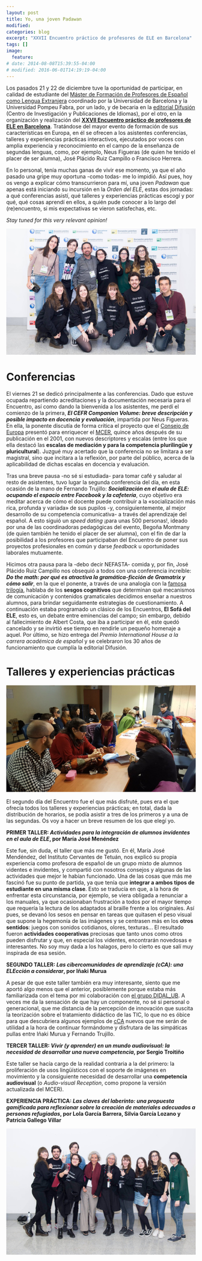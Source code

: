 ```yaml
---
layout: post
title: Yo, una joven Padawan
modified:
categories: blog
excerpt: "XXVII Encuentro práctico de profesores de ELE en Barcelona"
tags: []
image:
  feature:
# date: 2014-08-08T15:39:55-04:00
# modified: 2016-06-01T14:19:19-04:00
---
```


Los pasados 21 y 22 de diciembre tuve la oportunidad de participar, en calidad de estudiante del <a href=" https://www.ub.edu/portal/web/educacion/masteres-universitarios/-/ensenyament/detallEnsenyament/1060507" target="_blank">Máster de Formación de Profesores de Español como Lengua Extranjera</a> coordinado por la Universidad de Barcelona y la Universidad Pompeu Fabra, por un lado, y de becaria en la <a href="https://www.difusion.com" target="_blank">editorial Difusión</a> (Centro de Investigación y Publicaciones de Idiomas), por el otro, en la organización y realización del <a href="https://www.encuentro-practico.com" target="_blank">**XXVII Encuentro práctico de profesores de ELE en Barcelona**</a>. Tratándose del mayor evento de formación de sus características en Europa, en él se ofrecen a los asistentes conferencias, talleres y experiencias prácticas interactivos, ejecutados por voces con amplia experiencia y reconocimiento en el campo de la enseñanza de segundas lenguas, como, por ejemplo, Neus Figueras (de quien he tenido el placer de ser alumna), José Plácido Ruiz Campillo o Francisco Herrera.

En lo personal, tenía muchas ganas de vivir ese momento, ya que el año pasado una gripe muy oportuna -como todas- me lo impidió. Así pues, hoy os vengo a explicar cómo transcurrieron para mí, una joven _Padawan_ que apenas está iniciando su incursión en la _Orden del ELE_, estas dos jornadas: a qué conferencias asistí, qué talleres y experiencias prácticas escogí y por qué, qué cosas aprendí en ellos, a quién pude conocer a lo largo del (re)encuentro, si mis expectativas se vieron satisfechas, etc.

_Stay tuned for this very relevant opinion!_

![Primera foto grupal](/images/49762984_2075649652458469_5946944892092547072_o.jpg)

# Conferencias

El viernes 21 se dedicó principalmente a las conferencias. Dado que estuve ocupada repartiendo acreditaciones y la documentación necesaria para el Encuentro, así como dando la bienvenida a los asistentes, me perdí el comienzo de la primera, **_El CEFR Companion Volume: breve descripción y posible impacto en docencia y evaluación_**, impartida por Neus Figueras. En ella, la ponente discutía de forma crítica el proyecto que el <a href="https://es.wikipedia.org/wiki/Consejo_de_Europa" target="_blank">Consejo de Europa</a> presentó para enriquecer el <a href="https://es.wikipedia.org/wiki/Marco_Común_Europeo_de_Referencia_para_las_lenguas" target="_blank">MCER</a>, quince años después de su publicación en el 2001, con nuevos descriptores y escalas (entre los que ella destacó las **escalas de mediación y para la competencia plurilingüe y pluricultural**). Juzgué muy acertado que la conferencia no se limitara a ser magistral, sino que incitara a la reflexión, por parte del público, acerca de la aplicabilidad de dichas escalas en docencia y evaluación.

Tras una breve pausa -no sé si estudiada- para tomar café y saludar al resto de asistentes, tuvo lugar la segunda conferencia del día, en esta ocasión de la mano de Fernando Trujillo: **_Socialización en el aula de ELE: ocupando el espacio entre Facebook y la cafetería_**, cuyo objetivo era meditar acerca de cómo el docente puede contribuir a la «socialización más rica, profunda y variada» de sus pupilos -y, consiguientemente, al mejor desarrollo de su competencia comunicativa- a través del aprendizaje del español. A esto siguió un _speed dating_ ¡para unas 500 personas!, ideado por una de las coordinadoras pedagógicas del evento, Begoña Montmany (de quien también he tenido el placer de ser alumna), con el fin de dar la posibilidad a los profesores que participaban del Encuentro de poner sus proyectos profesionales en común y darse _feedback_ u oportunidades laborales mutuamente.

Hicimos otra pausa para la -debo decir NEFASTA- comida y, por fin, José Plácido Ruiz Campillo nos obsequió a todos con una conferencia increíble: **_Do the math: por qué es atractiva la gramática-ficción de Gramatrix y cómo salir_**, en la que el ponente, a través de una analogía con la <a href="https://es.wikipedia.org/wiki/Matrix" target="_blank">famosa trilogía</a>, hablaba de los **sesgos cognitivos** que determinan qué mecanismos de comunicación y contenidos gramaticales decidimos enseñar a nuestros alumnos, para brindar seguidamente estrategias de cuestionamiento. A continuación estaba programado un clásico de los Encuentros, **El Sofá del ELE**, esto es, un debate entre eminencias del campo; sin embargo, debido al fallecimiento de Albert Costa, que iba a participar en él, este quedó cancelado y se invirtió ese tiempo en rendirle un pequeño homenaje a aquel. Por último, se hizo entrega del _Premio International House a la carrera académica de español_ y se celebraron los 30 años de funcionamiento que cumplía la editorial Difusión.

# Talleres y experiencias prácticas

![Taller invidentes](/images/DvAupodWsAANBsF.jpg)

El segundo día del Encuentro fue el que más disfruté, pues era el que ofrecía todos los talleres y experiencias prácticas; en total, dada la distribución de horarios, se podía asistir a tres de los primeros y a una de las segundas. Os voy a hacer un breve resumen de los que elegí yo.

**PRIMER TALLER: _Actividades para la integración de alumnos invidentes en el aula de ELE_, por María José Menéndez**

Este fue, sin duda, el taller que más me gustó. En él, María José Mendéndez, del Instituto Cervantes de Tetuán, nos explicó su propia experiencia como profesora de español de un grupo mixto de alumnos videntes e invidentes, y compartió con nosotros consejos y algunas de las actividades que mejor le habían funcionado. Una de las cosas que más me fascinó fue su punto de partida, ya que tenía que **integrar a ambos tipos de estudiante en una misma clase**. Esto se traducía en que, a la hora de enfrentar esta circunstancia, por ejemplo, se viera obligada a renunciar a los manuales, ya que ocasionaban frustración a todos por el mayor tiempo que requería la lectura de los adaptados al braille frente a los originales. Así pues, se devanó los sesos en pensar en tareas que quitasen el peso visual que supone la hegemonía de las imágenes y se centrasen más en los **otros sentidos**: juegos con sonidos cotidianos, olores, texturas... El resultado fueron **actividades cooperativas** preciosas que tanto unos como otros pueden disfrutar y que, en especial los videntes, encontrarán novedosas e interesantes. No soy muy dada a los halagos, pero lo cierto es que salí muy inspirada de esa sesión.

**SEGUNDO TALLER: _Las cibercomunidades de aprendizaje (cCA): una ELEcción a considerar_, por Iñaki Murua**

A pesar de que este taller también era muy interesante, siento que me aportó algo menos que el anterior, posiblemente porque estaba más familiarizada con el tema por mi colaboración con <a href="http://mid.ub.edu/webpmid/content/didalub" target="_blank">el grupo DIDAL_UB</a>. A veces me da la sensación de que hay un componente, no sé si personal o generacional, que me distancia de la percepción de innovación que suscita la teorización sobre el tratamiento didáctico de las TIC, lo que no es óbice para que descubriera algunos ejemplos de <a href="http://revistas.um.es/red/article/view/236801" target="_blank">cCA</a> nuevos que me serán de utilidad a la hora de continuar formándome y disfrutara de las simpáticas pullas entre Iñaki Murua y Fernando Trujillo.

**TERCER TALLER: _Vivir (y aprender) en un mundo audiovisual: la necesidad de desarrollar una nueva competencia_, por Sergio Troitiño**

Este taller se hacía cargo de la realidad contraria a la del primero: la proliferación de usos lingüísticos con el soporte de imágenes en movimiento y la consiguiente necesidad de desarrollar una **competencia audiovisual** (o _Audio-visual Reception_, como propone la versión actualizada del MCER).

**EXPERIENCIA PRÁCTICA: _Las claves del laberinto: una propuesta gamificada para reflexionar sobre la creación de materiales adecuados a personas refugiadas_, por Lola García Barrera, Silvia García Lozano y Patricia Gallego Villar**

![Segunda foto grupal](/images/49643224_2075655185791249_7095390048639516672_o.jpg)
